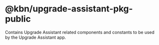 # @kbn/upgrade-assistant-pkg-public

Contains Upgrade Assistant related components and constants to be used by the Upgrade Assistant app.
